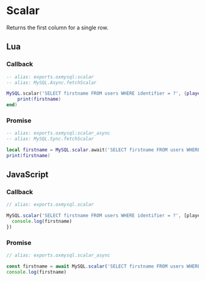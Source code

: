 # Scalar
Returns the first column for a single row.

## Lua

### Callback
```lua
-- alias: exports.oxmysql:scalar
-- alias: MySQL.Async.fetchScalar

MySQL.scalar('SELECT firstname FROM users WHERE identifier = ?', {playerIdentifier}, function(firstname)
    print(firstname)
end)
```

### Promise
```lua
-- alias: exports.oxmysql:scalar_async
-- alias: MySQL.Sync.fetchScalar

local firstname = MySQL.scalar.await('SELECT firstname FROM users WHERE identifier = ?', {playerIdentifier})
print(firstname)
```

## JavaScript

### Callback
```js
// alias: exports.oxmysql.scalar

MySQL.scalar('SELECT firstname FROM users WHERE identifier = ?', [playerIdentifier], (firstname) => {
  console.log(firstname)
})
```

### Promise
```js
// alias: exports.oxmysql.scalar_async

const firstname = await MySQL.scalar('SELECT firstname FROM users WHERE identifier = ?', [playerIdentifier])
console.log(firstname)
```
